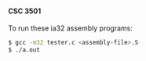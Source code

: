 #### CSC 3501

To run these ia32 assembly programs:

```bash
$ gcc -m32 tester.c <assembly-file>.S
$ ./a.out
```
